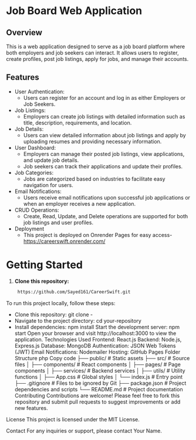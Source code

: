 # Job Board Web Application

## Overview
This is a web application designed to serve as a job board platform where both employers and job seekers can interact. It allows users to register, create profiles, post job listings, apply for jobs, and manage their accounts.


## Features
- User Authentication:
  - Users can register for an account and log in as either Employers or Job Seekers.
- Job Listings:
  - Employers can create job listings with detailed information such as title, description, requirements, and location.
- Job Details:
  - Users can view detailed information about job listings and apply by uploading resumes and providing necessary information.
- User Dashboard:
  - Employers can manage their posted job listings, view applications, and update job details.
  - Job seekers can track their applications and update their profiles.
- Job Categories:
  - Jobs are categorized based on industries to facilitate easy navigation for users.
- Email Notifications:
  - Users receive email notifications upon successful job applications or when an employer receives a new application.
- CRUD Operations:
  - Create, Read, Update, and Delete operations are supported for both job listings and user profiles.
- Deployment
  - This project is deployed on Onrender Pages for easy access- https://careerswift.onrender.com/

# Getting Started
1. **Clone this repository:**
   ```bash
    https://github.com/Sayed161/CareerSwift.git 
To run this project locally, follow these steps:

- Clone this repository: git clone - 
- Navigate to the project directory: cd your-repository
- Install dependencies: npm install
Start the development server: npm start
Open your browser and visit http://localhost:3000 to view the application.
Technologies Used
Frontend: React.js
Backend: Node.js, Express.js
Database: MongoDB
Authentication: JSON Web Tokens (JWT)
Email Notifications: Nodemailer
Hosting: GitHub Pages
Folder Structure
php
Copy code
├── public/             # Static assets
├── src/                # Source files
│   ├── components/     # React components
│   ├── pages/          # Page components
│   ├── services/       # Backend services
│   ├── utils/          # Utility functions
│   ├── App.css         # Global styles
│   └── index.js        # Entry point
├── .gitignore          # Files to be ignored by Git
├── package.json        # Project dependencies and scripts
└── README.md           # Project documentation
Contributing
Contributions are welcome! Please feel free to fork this repository and submit pull requests to suggest improvements or add new features.

License
This project is licensed under the MIT License.

Contact
For any inquiries or support, please contact Your Name.
